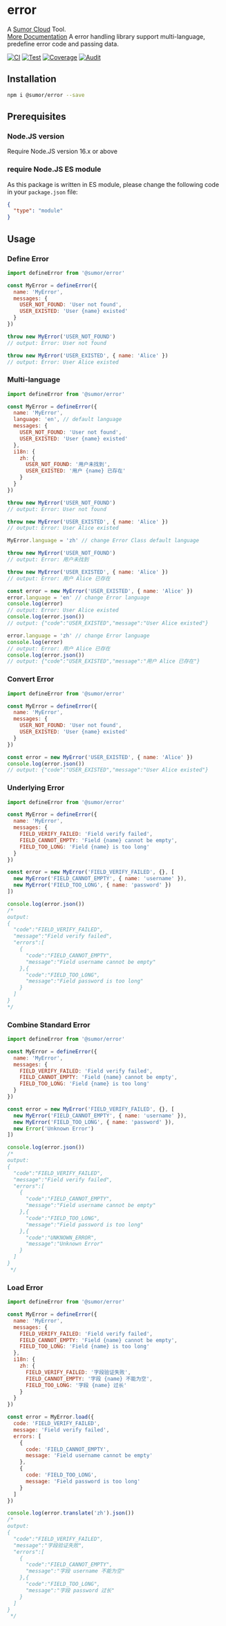 # error

A [Sumor Cloud](https://sumor.cloud) Tool.  
[More Documentation](https://sumor.cloud)
A error handling library support multi-language, predefine error code and passing data.

[![CI](https://github.com/sumor-cloud/error/actions/workflows/ci.yml/badge.svg)](https://github.com/sumor-cloud/error/actions/workflows/ci.yml)
[![Test](https://github.com/sumor-cloud/error/actions/workflows/ut.yml/badge.svg)](https://github.com/sumor-cloud/error/actions/workflows/ut.yml)
[![Coverage](https://github.com/sumor-cloud/error/actions/workflows/coverage.yml/badge.svg)](https://github.com/sumor-cloud/error/actions/workflows/coverage.yml)
[![Audit](https://github.com/sumor-cloud/error/actions/workflows/audit.yml/badge.svg)](https://github.com/sumor-cloud/error/actions/workflows/audit.yml)

## Installation

```bash
npm i @sumor/error --save
```

## Prerequisites

### Node.JS version

Require Node.JS version 16.x or above

### require Node.JS ES module

As this package is written in ES module,
please change the following code in your `package.json` file:

```json
{
  "type": "module"
}
```

## Usage

### Define Error

```js
import defineError from '@sumor/error'

const MyError = defineError({
  name: 'MyError',
  messages: {
    USER_NOT_FOUND: 'User not found',
    USER_EXISTED: 'User {name} existed'
  }
})

throw new MyError('USER_NOT_FOUND')
// output: Error: User not found

throw new MyError('USER_EXISTED', { name: 'Alice' })
// output: Error: User Alice existed
```

### Multi-language

```js
import defineError from '@sumor/error'

const MyError = defineError({
  name: 'MyError',
  language: 'en', // default language
  messages: {
    USER_NOT_FOUND: 'User not found',
    USER_EXISTED: 'User {name} existed'
  },
  i18n: {
    zh: {
      USER_NOT_FOUND: '用户未找到',
      USER_EXISTED: '用户 {name} 已存在'
    }
  }
})

throw new MyError('USER_NOT_FOUND')
// output: Error: User not found

throw new MyError('USER_EXISTED', { name: 'Alice' })
// output: Error: User Alice existed

MyError.language = 'zh' // change Error Class default language

throw new MyError('USER_NOT_FOUND')
// output: Error: 用户未找到

throw new MyError('USER_EXISTED', { name: 'Alice' })
// output: Error: 用户 Alice 已存在

const error = new MyError('USER_EXISTED', { name: 'Alice' })
error.language = 'en' // change Error language
console.log(error)
// output: Error: User Alice existed
console.log(error.json())
// output: {"code":"USER_EXISTED","message":"User Alice existed"}

error.language = 'zh' // change Error language
console.log(error)
// output: Error: 用户 Alice 已存在
console.log(error.json())
// output: {"code":"USER_EXISTED","message":"用户 Alice 已存在"}
```

### Convert Error

```js
import defineError from '@sumor/error'

const MyError = defineError({
  name: 'MyError',
  messages: {
    USER_NOT_FOUND: 'User not found',
    USER_EXISTED: 'User {name} existed'
  }
})

const error = new MyError('USER_EXISTED', { name: 'Alice' })
console.log(error.json())
// output: {"code":"USER_EXISTED","message":"User Alice existed"}
```

### Underlying Error

```js
import defineError from '@sumor/error'

const MyError = defineError({
  name: 'MyError',
  messages: {
    FIELD_VERIFY_FAILED: 'Field verify failed',
    FIELD_CANNOT_EMPTY: 'Field {name} cannot be empty',
    FIELD_TOO_LONG: 'Field {name} is too long'
  }
})

const error = new MyError('FIELD_VERIFY_FAILED', {}, [
  new MyError('FIELD_CANNOT_EMPTY', { name: 'username' }),
  new MyError('FIELD_TOO_LONG', { name: 'password' })
])

console.log(error.json())
/* 
output: 
{
  "code":"FIELD_VERIFY_FAILED",
  "message":"Field verify failed",
  "errors":[
    {
      "code":"FIELD_CANNOT_EMPTY",
      "message":"Field username cannot be empty"
    },{
      "code":"FIELD_TOO_LONG",
      "message":"Field password is too long"
    }
  ]
}
*/
```

### Combine Standard Error

```js
import defineError from '@sumor/error'

const MyError = defineError({
  name: 'MyError',
  messages: {
    FIELD_VERIFY_FAILED: 'Field verify failed',
    FIELD_CANNOT_EMPTY: 'Field {name} cannot be empty',
    FIELD_TOO_LONG: 'Field {name} is too long'
  }
})

const error = new MyError('FIELD_VERIFY_FAILED', {}, [
  new MyError('FIELD_CANNOT_EMPTY', { name: 'username' }),
  new MyError('FIELD_TOO_LONG', { name: 'password' }),
  new Error('Unknown Error')
])

console.log(error.json())
/*
output:
{
  "code":"FIELD_VERIFY_FAILED",
  "message":"Field verify failed",
  "errors":[
    {
      "code":"FIELD_CANNOT_EMPTY",
      "message":"Field username cannot be empty"
    },{
      "code":"FIELD_TOO_LONG",
      "message":"Field password is too long"
    },{
      "code":"UNKNOWN_ERROR",
      "message":"Unknown Error"
    }
  ]
}
 */
```

### Load Error

```js
import defineError from '@sumor/error'

const MyError = defineError({
  name: 'MyError',
  messages: {
    FIELD_VERIFY_FAILED: 'Field verify failed',
    FIELD_CANNOT_EMPTY: 'Field {name} cannot be empty',
    FIELD_TOO_LONG: 'Field {name} is too long'
  },
  i18n: {
    zh: {
      FIELD_VERIFY_FAILED: '字段验证失败',
      FIELD_CANNOT_EMPTY: '字段 {name} 不能为空',
      FIELD_TOO_LONG: '字段 {name} 过长'
    }
  }
})

const error = MyError.load({
  code: 'FIELD_VERIFY_FAILED',
  message: 'Field verify failed',
  errors: [
    {
      code: 'FIELD_CANNOT_EMPTY',
      message: 'Field username cannot be empty'
    },
    {
      code: 'FIELD_TOO_LONG',
      message: 'Field password is too long'
    }
  ]
})

console.log(error.translate('zh').json())
/*
output:
{
  "code":"FIELD_VERIFY_FAILED",
  "message":"字段验证失败",
  "errors":[
    {
      "code":"FIELD_CANNOT_EMPTY",
      "message":"字段 username 不能为空"
    },{
      "code":"FIELD_TOO_LONG",
      "message":"字段 password 过长"
    }
  ]
}
 */
```
